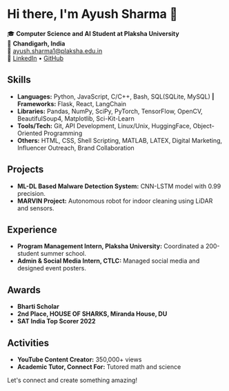 # Hi there, I'm Ayush Sharma 👋

🎓 **Computer Science and AI Student at Plaksha University**  
📍 **Chandigarh, India**  
📧 [ayush.sharma1@plaksha.edu.in](mailto:ayush.sharma1@plaksha.edu.in)  
🔗 [LinkedIn](https://www.linkedin.com/in/theayushsharmaaaa) • [GitHub](https://www.github.com/theayushsharmaaaa)  

## Skills
- **Languages:** Python, JavaScript, C/C++, Bash, SQL(SQLite, MySQL) **| Frameworks:** Flask, React, LangChain
- **Libraries:** Pandas, NumPy, SciPy, PyTorch, TensorFlow, OpenCV, BeautifulSoup4, Matplotlib, Sci-Kit-Learn 
- **Tools/Tech:** Git, API Development, Linux/Unix, HuggingFace, Object-Oriented Programming
- **Others:** HTML, CSS, Shell Scripting, MATLAB, LATEX, Digital Marketing, Influencer Outreach, Brand Collaboration

## Projects
- **ML-DL Based Malware Detection System:** CNN-LSTM model with 0.99 precision.
- **MARVIN Project:** Autonomous robot for indoor cleaning using LiDAR and sensors.

## Experience
- **Program Management Intern, Plaksha University:** Coordinated a 200-student summer school.
- **Admin & Social Media Intern, CTLC:** Managed social media and designed event posters.

## Awards
- **Bharti Scholar**
- **2nd Place, HOUSE OF SHARKS, Miranda House, DU**
- **SAT India Top Scorer 2022**

## Activities
- **YouTube Content Creator:** 350,000+ views
- **Academic Tutor, Connect For:** Tutored math and science

Let's connect and create something amazing!

